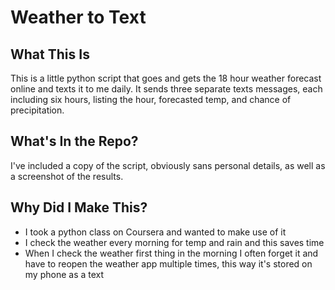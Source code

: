 # Weather to Text

## What This Is
This is a little python script that goes and gets the 18 hour weather forecast online
and texts it to me daily. It sends three separate texts messages, each including six
hours, listing the hour, forecasted temp, and chance of precipitation.

## What's In the Repo?
I've included a copy of the script, obviously sans personal details, as well as
a screenshot of the results.

## Why Did I Make This?
* I took a python class on Coursera and wanted to make use of it
* I check the weather every morning for temp and rain and this saves time
* When I check the weather first thing in the morning I often forget it and have to
reopen the weather app multiple times, this way it's stored on my phone as a text